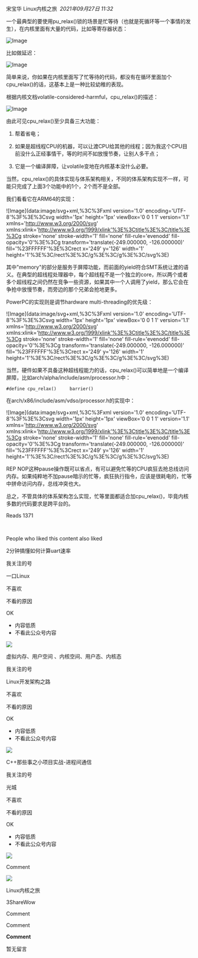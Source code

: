 宋宝华 Linux内核之旅
 _2021年09月27日 11:32_

一个最典型的要使用pu_relax()锁的场景是忙等待（也就是死循环等一个事情的发生），在内核里面有大量的代码，比如等寄存器状态：  

![Image](https://mmbiz.qpic.cn/mmbiz_png/Ass1lsY6byvfdRKf3Kb75YMB5zRLI42icczvUbxPqrpCDjvVSbiaBNRuzSWCjDw0Y1cODnqXcmMteq6K3BPkbgsQ/640?wx_fmt=png&tp=wxpic&wxfrom=5&wx_lazy=1&wx_co=1)

比如做延迟：  

![Image](https://mmbiz.qpic.cn/mmbiz_png/Ass1lsY6byvfdRKf3Kb75YMB5zRLI42icpxthvKpEQpzHnQPkSaffKW0ElLyia5VYHM6NCGO5oPXfG9ZPytyc1dw/640?wx_fmt=png&tp=wxpic&wxfrom=5&wx_lazy=1&wx_co=1)

简单来说，你如果在内核里面写了忙等待的代码，都没有在循环里面加个cpu_relax()的话，这基本上是一种比较幼稚的表现。

  

根据内核文档volatile-considered-harmful，cpu_relax()的描述：

![Image](https://mmbiz.qpic.cn/mmbiz_png/Ass1lsY6byvfdRKf3Kb75YMB5zRLI42ickpJZDBmr8Szx5yZHtViczIwX2HKfB2DMTHMZRKIrJ6HuhemeVMuut3A/640?wx_fmt=png&tp=wxpic&wxfrom=5&wx_lazy=1&wx_co=1)

由此可见cpu_relax()至少具备三大功能：  

1. 帮着省电；
    
2. 如果是超线程CPU的机器，可以让渡CPU给其他的线程；因为我这个CPU目前没什么正经事情干，等的时间不如放慢节奏，让别人多干点；
    
3. 它是一个编译屏障，让volatile变地在内核基本没什么必要。
    

当然，cpu_relax()的具体实现与体系架构相关，不同的体系架构实现不一样，可能只完成了上面3个功能中的1个，2个而不是全部。

  

我们看看它在ARM64的实现：  

![Image](data:image/svg+xml,%3C%3Fxml version='1.0' encoding='UTF-8'%3F%3E%3Csvg width='1px' height='1px' viewBox='0 0 1 1' version='1.1' xmlns='http://www.w3.org/2000/svg' xmlns:xlink='http://www.w3.org/1999/xlink'%3E%3Ctitle%3E%3C/title%3E%3Cg stroke='none' stroke-width='1' fill='none' fill-rule='evenodd' fill-opacity='0'%3E%3Cg transform='translate(-249.000000, -126.000000)' fill='%23FFFFFF'%3E%3Crect x='249' y='126' width='1' height='1'%3E%3C/rect%3E%3C/g%3E%3C/g%3E%3C/svg%3E)

  

其中"memory"的部分是服务于屏障功能，而前面的yield符合SMT系统让渡的语义。在典型的超线程处理器中，每个超线程不是一个独立的core，所以两个或者多个超线程之间仍然在竞争一些资源，如果其中一个人调用了yield，那么它会在争抢中放慢节奏，而旁边的那个兄弟会抢地更多。

  

PowerPC的实现则是调节hardware multi-threading的优先级：

![Image](data:image/svg+xml,%3C%3Fxml version='1.0' encoding='UTF-8'%3F%3E%3Csvg width='1px' height='1px' viewBox='0 0 1 1' version='1.1' xmlns='http://www.w3.org/2000/svg' xmlns:xlink='http://www.w3.org/1999/xlink'%3E%3Ctitle%3E%3C/title%3E%3Cg stroke='none' stroke-width='1' fill='none' fill-rule='evenodd' fill-opacity='0'%3E%3Cg transform='translate(-249.000000, -126.000000)' fill='%23FFFFFF'%3E%3Crect x='249' y='126' width='1' height='1'%3E%3C/rect%3E%3C/g%3E%3C/g%3E%3C/svg%3E)

  

当然，硬件如果不具备这种超线程能力的话，cpu_relax()可以简单地是一个编译屏障，比如arch/alpha/include/asm/processor.h中：

```
#define cpu_relax()     barrier()
```

  

在arch/x86/include/asm/vdso/processor.h的实现中：  

![Image](data:image/svg+xml,%3C%3Fxml version='1.0' encoding='UTF-8'%3F%3E%3Csvg width='1px' height='1px' viewBox='0 0 1 1' version='1.1' xmlns='http://www.w3.org/2000/svg' xmlns:xlink='http://www.w3.org/1999/xlink'%3E%3Ctitle%3E%3C/title%3E%3Cg stroke='none' stroke-width='1' fill='none' fill-rule='evenodd' fill-opacity='0'%3E%3Cg transform='translate(-249.000000, -126.000000)' fill='%23FFFFFF'%3E%3Crect x='249' y='126' width='1' height='1'%3E%3C/rect%3E%3C/g%3E%3C/g%3E%3C/svg%3E)

REP NOP这种pause操作既可以省点，有可以避免忙等的CPU疯狂去抢总线访问内存。如果纯粹地不加pause暗示的忙等，疯狂执行指令，应该是很耗电的，忙等中拼命访问内存，总线冲突也大。  

  

总之，不管具体的体系架构怎么实现，忙等里面都适合加cpu_relax()，毕竟内核多数的代码要求是跨平台的。

Reads 1371

​

People who liked this content also liked

2分钟搞懂如何计算uart速率

我关注的号

一口Linux

不喜欢

不看的原因

OK

- 内容低质
- 不看此公众号内容

![](https://mmbiz.qpic.cn/sz_mmbiz_jpg/icRxcMBeJfc8DMm25x4srjKQvGmCQdE4x0qC4oicP3fjqeEViblIoqSKFzD2xLrqtUMcmbArnGibKsnrIYhuozUqzA/0?wx_fmt=jpeg)

虚拟内存、用户空间 、内核空间、用户态、内核态

我关注的号

Linux开发架构之路

不喜欢

不看的原因

OK

- 内容低质
- 不看此公众号内容

![](https://mmbiz.qpic.cn/sz_mmbiz_jpg/8pECVbqIO0wsszqy9Yd9HRlAqk50XMhaAicWG3zVOFKOuv66bsb5UuCPtIJ57VvKvMrjIbuxPKbIYjUdr4CgMkA/0?wx_fmt=jpeg)

C++那些事之小项目实战-进程间通信

我关注的号

光城

不喜欢

不看的原因

OK

- 内容低质
- 不看此公众号内容

![](https://mmbiz.qpic.cn/mmbiz_jpg/WwIcQHkD5md68tBbPeZfkvMal97PkwqFKlaSLSC0lVWvvRhIZVqTEsic5lyWouibOticjHjwALXXp62thvGxZ7qAw/0?wx_fmt=jpeg&tp=wxpic)

Comment

[](javacript:;)

![](http://mmbiz.qpic.cn/mmbiz_png/SeWfibBcBT0EibtIWVNvshnuWMN1AoJw3poFIsbpaIVyZibCCqwBUR21rcDfrQgoqYzaYNdS14IIXzvmzvibdDa5Rw/300?wx_fmt=png&wxfrom=18)

Linux内核之旅

3ShareWow

Comment

Comment

**Comment**

暂无留言